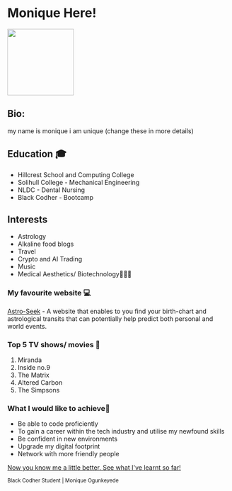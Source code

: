 <!--Add your name as a level 1 heading-->
# Monique Here!
<img src="https://static.wikia.nocookie.net/simpsons/images/3/38/Rayshelle_Peyton.png/revision/latest/top-crop/width/360/height/360?cb=20220425003638" href="Rayshelle Peyton Simpson" width="150"> 
<!--1. Add Bio, Education and Interests as level 2 headings-->

## Bio:
my name is monique i am unique (change these in more details)

## Education 🎓
- Hillcrest School and Computing College
- Solihull College - Mechanical Engineering
- NLDC - Dental Nursing
- Black Codher - Bootcamp

## Interests
- Astrology
- Alkaline food blogs
- Travel
- Crypto and AI Trading
- Music
- Medical Aesthetics/ Biotechnology🧖🏾‍♀️

### My favourite website 💻
[Astro-Seek](https://astro-seek.com) - A website that enables to you find your birth-chart and astrological transits that can potentially help predict both personal and world events.


### Top 5 TV shows/ movies 🍿
1. Miranda
2. Inside no.9
3. The Matrix
4. Altered Carbon
5. The Simpsons

### What I would like to achieve💫
- Be able to code proficiently 
- To gain a career within the tech industry and utilise my newfound skills
- Be confident in new environments
- Upgrade my digital footprint
- Network with more friendly people

[Now you know me a little better. See what I've learnt so far!](https://github.com/black-codher-bootcamp-2022-daly/unit-01-github-fundamentals-homework-MoniqueOg/blob/main/fundamentals.md)

<sup>  Black Codher Student
 | Monique Ogunkeyede </sup>

[^1]: My references

[^2]: https://docs.github.com/en
[^3]: https://emojis.wiki/ <!--for brown tone-->
[^4]: https://simpsons.fandom.com/wiki/Rayshelle_Peyton